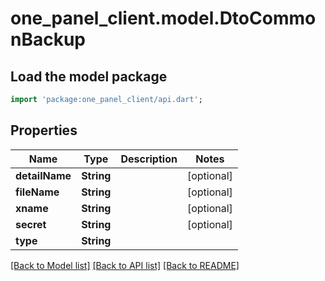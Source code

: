 # one_panel_client.model.DtoCommonBackup

## Load the model package
```dart
import 'package:one_panel_client/api.dart';
```

## Properties
Name | Type | Description | Notes
------------ | ------------- | ------------- | -------------
**detailName** | **String** |  | [optional] 
**fileName** | **String** |  | [optional] 
**xname** | **String** |  | [optional] 
**secret** | **String** |  | [optional] 
**type** | **String** |  | 

[[Back to Model list]](../README.md#documentation-for-models) [[Back to API list]](../README.md#documentation-for-api-endpoints) [[Back to README]](../README.md)



